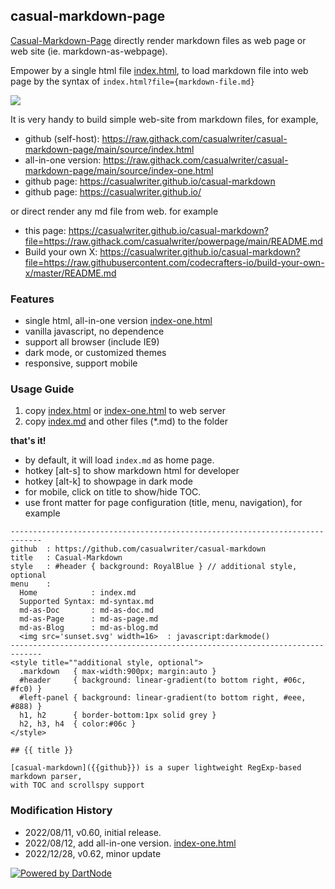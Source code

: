 ## casual-markdown-page

[Casual-Markdown-Page](https://github.com/casualwriter/casual-markdown-page) directly render markdown files as web page or web site (ie. markdown-as-webpage).

Empower by a single html file [index.html](source/index.html), to load markdown file into web page by the syntax of `index.html?file={markdown-file.md}`

![](casual-markdown-page.jpg)

It is very handy to build simple web-site from markdown files, for example, 

* github (self-host): https://raw.githack.com/casualwriter/casual-markdown-page/main/source/index.html
* all-in-one version: https://raw.githack.com/casualwriter/casual-markdown-page/main/source/index-one.html
* github page: https://casualwriter.github.io/casual-markdown
* github page: https://casualwriter.github.io/

or direct render any md file from web. for example

* this page: https://casualwriter.github.io/casual-markdown?file=https://raw.githack.com/casualwriter/powerpage/main/README.md
* Build your own X:  https://casualwriter.github.io/casual-markdown?file=https://raw.githubusercontent.com/codecrafters-io/build-your-own-x/master/README.md

### Features

* single html, all-in-one version [index-one.html](source/index-one.html)
* vanilla javascript, no dependence
* support all browser (include IE9)
* dark mode, or customized themes
* responsive, support mobile

### Usage Guide

1. copy [index.html](source/index.html) or [index-one.html](source/index-one.html) to web server
2. copy [index.md](source/index.md) and other files (*.md) to the folder

**that's it!**

* by default, it will load `index.md` as home page.
* hotkey [alt-s] to show markdown html for developer
* hotkey [alt-k] to showpage in dark mode
* for mobile, click on title to show/hide TOC. 
* use front matter for page configuration (title, menu, navigation), for example

~~~
-----------------------------------------------------------------------------
github  : https://github.com/casualwriter/casual-markdown 
title   : Casual-Markdown 
style   : #header { background: RoyalBlue } // additional style, optional
menu    :    
  Home            : index.md
  Supported Syntax: md-syntax.md
  md-as-Doc       : md-as-doc.md
  md-as-Page      : md-as-page.md
  md-as-Blog      : md-as-blog.md
  <img src='sunset.svg' width=16>  : javascript:darkmode()
-----------------------------------------------------------------------------
<style title=""additional style, optional">
  .markdown   { max-width:900px; margin:auto }
  #header     { background: linear-gradient(to bottom right, #06c, #fc0) } 
  #left-panel { background: linear-gradient(to bottom right, #eee, #888) }  
  h1, h2      { border-bottom:1px solid grey }
  h2, h3, h4  { color:#06c }  
</style>

## {{ title }} 

[casual-markdown]({{github}}) is a super lightweight RegExp-based markdown parser, 
with TOC and scrollspy support
~~~ 


### Modification History

* 2022/08/11, v0.60, initial release.
* 2022/08/12, add all-in-one version. [index-one.html](source/index-one.html)
* 2022/12/28, v0.62, minor update
 


[![Powered by DartNode](https://dartnode.com/branding/DN-Open-Source-sm.png)](https://dartnode.com "Powered by DartNode - Free VPS for Open Source")

